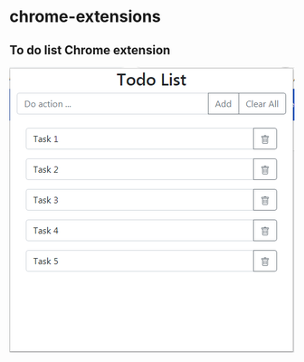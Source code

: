 # chrome-extensions

## To do list Chrome extension 
![Todo List](./template-todo/img/screenshot.png)
